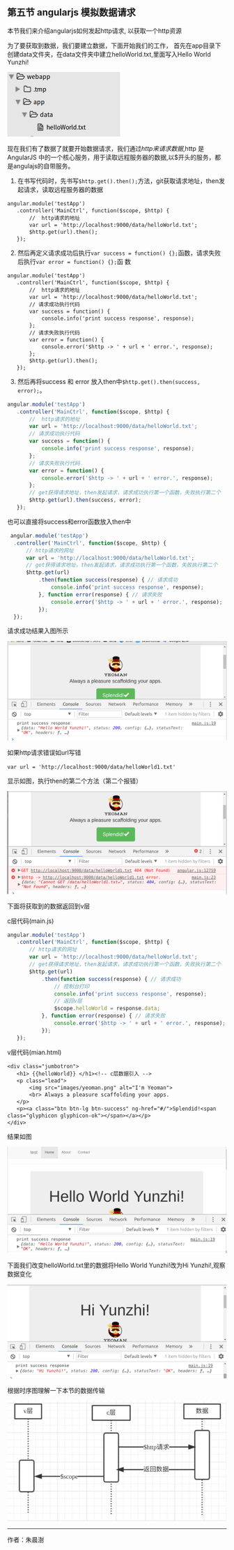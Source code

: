 
## 第五节 angularjs 模拟数据请求

本节我们来介绍angularjs如何发起http请求, 以获取一个http资源

为了要获取到数据，我们要建立数据，下面开始我们的工作，
首先在app目录下创建data文件夹，在data文件夹中建立helloWorld.txt,里面写入Hello World Yunzhi!

![](image/2017-10-24-09-49-58.png) 

现在我们有了数据了就要开始数据请求，我们通过$http来请求数据,$http 是 AngularJS 中的一个核心服务，用于读取远程服务器的数据,以$开头的服务，都是angulajs的自带服务。

 1. 在书写代码时，先书写`$http.get().then();`方法，git获取请求地址，then发起请求，读取远程服务器的数据
 
 ```
 angular.module('testApp')
    .controller('MainCtrl', function($scope, $http) {
        //  http请求的地址
        var url = 'http://localhost:9000/data/helloWorld.txt';
        $http.get(url).then();
    });
 ```
 
 2. 然后再定义请求成功后执行`var success = function() {};`函数，请求失败后执行`var error = function() {};`函 数
 
 ```
 angular.module('testApp')
    .controller('MainCtrl', function($scope, $http) {
        //  http请求的地址
        var url = 'http://localhost:9000/data/helloWorld.txt';
        // 请求成功执行代码
        var success = function() {
            console.info('print success response', response);
        };
        // 请求失败执行代码
        var error = function() {
            console.error('$http -> ' + url + ' error.', response);
        };
        $http.get(url).then();
    });
 ```
 
 3. 然后再将success 和 error  放入then中`$http.get().then(success, error);`。
 
 ``` javascript
angular.module('testApp')
    .controller('MainCtrl', function($scope, $http) {
        //  http请求的地址
        var url = 'http://localhost:9000/data/helloWorld.txt';
        // 请求成功执行代码
        var success = function() {
            console.info('print success response', response);
        };
        // 请求失败执行代码
        var error = function() {
            console.error('$http -> ' + url + ' error.', response);
        };
        // get获得请求地址，then发起请求，请求成功执行第一个函数，失败执行第二个
        $http.get(url).then(success, error);
    });
  ```
  
 也可以直接将success和error函数放入then中
  
  ```  javascript
   angular.module('testApp')
    .controller('MainCtrl', function($scope, $http) {
        // http请求的网址
        var url = 'http://localhost:9000/data/helloWorld.txt';
        // get获得请求地址，then发起请求，请求成功执行第一个函数，失败执行第二个
        $http.get(url)
            .then(function success(response) { // 请求成功
                console.info('print success response', response);
            }, function error(response) { // 请求失败
                console.error('$http -> ' + url + ' error.', response);
            });
    });
```
  
  请求成功结果入图所示
  
 ![](image/2017-10-24-19-38-15.png) 
 
 如果http请求错误如url写错
 
 `var url = 'http://localhost:9000/data/helloWorld1.txt'`
 
 显示如图，执行then的第二个方法（第二个报错）
 
 ![](image/2017-10-24-19-32-13.png) 
 
 下面将获取到的数据返回到v层
 
 c层代码(main.js)
 
 ```javascript
 angular.module('testApp')
    .controller('MainCtrl', function($scope, $http) {
        // http请求的网址
        var url = 'http://localhost:9000/data/helloWorld.txt';
        // get获得请求地址，then发起请求，请求成功执行第一个函数，失败执行第二个
        $http.get(url)
            .then(function success(response) { // 请求成功
                // 控制台打印
                console.info('print success response', response);
                // 返回v层
                $scope.helloWorld = response.data;
            }, function error(response) { // 请求失败
                console.error('$http -> ' + url + ' error.', response);
            });
    });
 ```
 
 v层代码(mian.html)
 
 ```angularjs
 <div class="jumbotron">
    <h1> {{helloWorld}} </h1><!-- c层数据引入 -->
    <p class="lead">
        <img src="images/yeoman.png" alt="I'm Yeoman">
        <br> Always a pleasure scaffolding your apps.
    </p>
    <p><a class="btn btn-lg btn-success" ng-href="#/">Splendid!<span class="glyphicon glyphicon-ok"></span></a></p>
</div>
 ```
 
 结果如图
 
 ![](image/2017-10-24-19-25.png) 
 
  下面我们改变helloWorld.txt里的数据将Hello World Yunzhi!改为Hi Yunzhi!,观察数据变化
  
   ![](image/2017-10-24-20-44-05.png) 
  
  根据时序图理解一下本节的数据传输
  
  ![](image/2017-10-24-20-18-28.png) 
  
  ---
  
  作者：朱晨澍